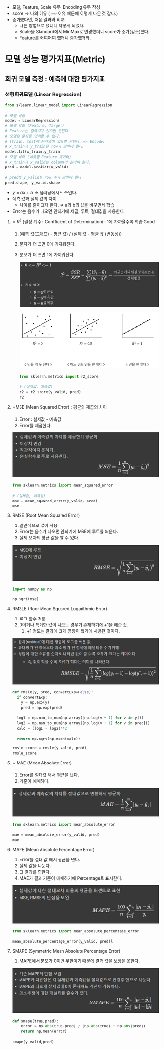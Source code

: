 - 모델, Feature, Scale 유무, Encoding 유무 작성
- score ⇒ 나의 이유 ( ~~ 이유 때문에 이렇게 나온 것 같다.)
- 증가했다면, 처음 결과와 비교.
    - 다른 방법으로 했더니 이렇게 되었다.
    - Scale을 Standard에서 MinMax로 변경했더니 score가 증가(감소)했다.
    - Feature를 어찌어찌 했더니 증가했더라.

# 모델 성능 평가지표(Metric)

## 회귀 모델 측정 : 예측에 대한 평가지표

### 선형회귀모델 (Linear Regression)

```python
from sklearn.linear_model import LinearRegression

# 모델 생성
model = LinearRegression()
# 모델 학습 (Feature, Target)
# Feature는 결측치가 있으면 안된다.
# 모델은 문자를 인식할 수 없다. 
# (train, test에 문자열이 있으면 안된다. => Encode)
# x_train과 y_train은 row가 같아야 한다.
model.fit(x_train,y_train)
# 모델 예측 (예측할 Feature 데이터)
# x_train과 x_valid는 column이 같아야 한다.
pred = model.predict(x_valid)

# pred와 y_valid는 row 수가 같아야 한다.
pred.shape, y_valid.shape
```

- $y = ax + b$ ⇒ 딥러닝에서도 쓰인다.
- 예측 값과 실제 값의 차이
    - 차이를 줄이고자 한다. ⇒ a와 b의 값을 바꾸면서 학습
- Error는 음수가 나오면 안되기에 제곱, 루트, 절대값을 사용한다.
1. ⭐ $R^2$ (결정 계수 : Confficient of Determination) : 1에 가까울수록 학습 Good
    1. (예측 값(그래프) - 평균 값) / (실제 값 - 평균 값 (변동성))
    2. 분자가 더 크면 0에 가까워진다.
    3. 분모가 더 크면 1에 가까워진다.
        
        ![1](../img/img_reg1.png)

        ![2](../img/img_reg2.png)
        
        ```python
        from sklearn.metrics import r2_score
        
        # (실제값, 예측값)
        r2 = r2_score(y_valid, pred)
        r2
        ```
        
2. ⭐MSE (Mean Squared Error) : 평균의 제곱의 차이
    1. Error : 실제값 - 예측값
    2. Error를 제곱한다.
    
    ![3](../img/img_reg3.png)

    ```python
    from sklearn.metrics import mean_squared_error
    
    # (실제값, 예측값)
    mse = mean_squared_error(y_valid, pred)
    mse
    ```
    
3. RMSE (Root Mean Squared Error)
    1. 일반적으로 많이 사용
    2. Error는 음수가 나오면 안되기에 MSE에 루트를 씌운다.
    3. 실제 오차의 평균 값을 알 수 있다.
    
    ![4](../img/img_reg4.png)

    ```python
    import numpy as np
    
    np.sqrt(mse)
    ```
    
4. RMSLE (Roor Mean Squared Logarithmic Error)
    1. 로그 함수 적용
    2. 0이거나 특이한 값이 나오는 경우가 존재하기에 +1을 해준 것.
        1. +1 정도는 결과에 크게 영향이 없기에 사용한 것이다.
    
    ![5](../img/img_reg5.png)

    ```python
    def rmsle(y, pred, convertExp=False):
      if convertExp:
        y = np.exp(y)
        pred = np.exp(pred)
    
      log1 = np.nan_to_num(np.array([np.log(v + 1) for v in y]))
      log2 = np.nan_to_num(np.array([np.log(v + 1) for v in pred]))
      calc = (log1 - log2)**2
    
      return np.sqrt(np.mean(calc))
    ```
    
    ```python
    rmsle_score = rmsle(y_valid, pred)
    rmsle_score
    ```
    
5. ⭐ MAE (Mean Absolute Error)
    1. Error를 절대값 해서 평균을 낸다.
    2. 기준이 애매하다.
    
    ![6](../img/img_reg6.png)

    ```python
    from sklearn.metrics import mean_absolute_error
    
    mae = mean_absolute_error(y_valid, pred)
    mae
    ```
    
6. MAPE (Mean Absolute Percentage Error)
    1. Error를 절대 값 해서 평균을 낸다.
    2. 실제 값을 나눈다.
    3. 그 결과를 합한다.
    4. MAE가 결과 기준이 애매하기에 Percentage로 표시한다.
    
    ![7](../img/img_reg7.png)

    ```python
    from sklearn.metrics import mean_absolute_percentage_error
    
    mean_absolute_percentage_error(y_valid, pred)l
    ```
    
7. SMAPE (Symmetric Mean Absolute Percentage Error)
    1. MAPE에서 분모가 0이면 무한이기 때문에 결과 값을 보장을 못한다.
    
    ![8](../img/img_reg8.png)

    ```python
    def smape(true,pred):
        error = np.abs(true-pred) / (np.abs(true) + np.abs(pred))
        return np.mean(error)
    
    smape(y_valid,pred)
    ```
